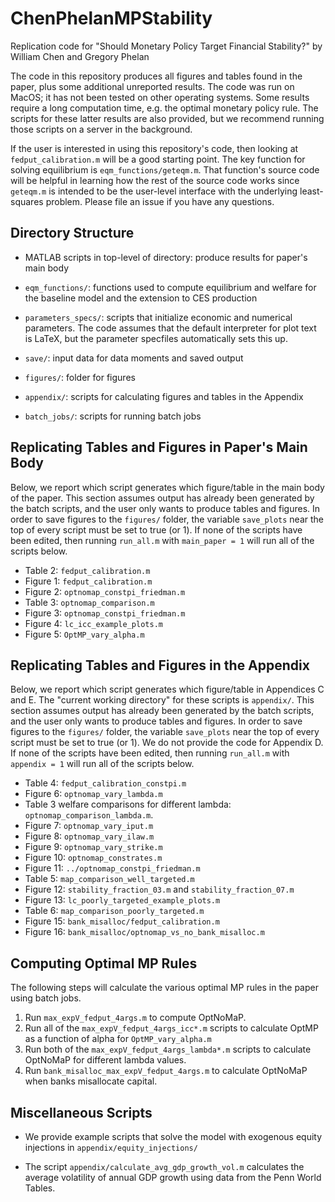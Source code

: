 # ChenPhelanMPStability

Replication code for
"Should Monetary Policy Target Financial Stability?" by
William Chen and Gregory Phelan

The code in this repository produces all figures and tables found
in the paper, plus some additional unreported results.
The code was run on MacOS; it has not been tested
on other operating systems.
Some results require a long computation time, e.g. the
optimal monetary policy rule. The scripts for these latter
results are also provided, but we recommend running
those scripts on a server in the background.

If the user is interested in using this repository's code, then
looking at `fedput_calibration.m` will be a good starting point.
The key function for solving equilibrium is `eqm_functions/geteqm.m`.
That function's source code will be helpful in learning how the
rest of the source code works since `geteqm.m` is intended to be
the user-level interface with the underlying least-squares problem.
Please file an issue if you have any questions.

## Directory Structure

* MATLAB scripts in top-level of directory: produce results for paper's main body

* `eqm_functions/`: functions used to compute equilibrium and welfare for the
baseline model and the extension to CES production

* `parameters_specs/`: scripts that initialize economic and numerical parameters.
The code assumes that the default interpreter for plot text is LaTeX,
but the parameter specfiles automatically sets this up.

* `save/`: input data for data moments and saved output

* `figures/`: folder for figures

* `appendix/`: scripts for calculating figures and tables in the Appendix

* `batch_jobs/`: scripts for running batch jobs

## Replicating Tables and Figures in Paper's Main Body

Below, we report which script generates which
figure/table in the main body of the paper. This section assumes output has already been generated
by the batch scripts, and the user only wants to produce tables and figures.
In order to save figures to the `figures/` folder, the variable
`save_plots` near the top of every script must be set to true (or 1).
If none of the scripts have been edited, then
running `run_all.m` with `main_paper = 1`
will run all of the scripts below.

- Table 2: `fedput_calibration.m`
- Figure 1: `fedput_calibration.m`
- Figure 2: `optnomap_constpi_friedman.m`
- Table 3: `optnomap_comparison.m`
- Figure 3: `optnomap_constpi_friedman.m`
- Figure 4: `lc_icc_example_plots.m`
- Figure 5: `OptMP_vary_alpha.m`

## Replicating Tables and Figures in the Appendix

Below, we report which script generates which
figure/table in Appendices C and E.
The "current working directory" for these scripts
is `appendix/`. This section assumes output has already been generated
by the batch scripts, and the user only wants to produce tables and figures.
In order to save figures to the `figures/` folder, the variable
`save_plots` near the top of every script must be set to true (or 1).
We do not provide the code for Appendix D.
If none of the scripts have been edited, then
running `run_all.m` with `appendix = 1`
will run all of the scripts below.

- Table 4: `fedput_calibration_constpi.m`
- Figure 6: `optnomap_vary_lambda.m`
- Table 3 welfare comparisons for different lambda: `optnomap_comparison_lambda.m`.
- Figure 7: `optnomap_vary_iput.m`
- Figure 8: `optnomap_vary_ilaw.m`
- Figure 9: `optnomap_vary_strike.m`
- Figure 10: `optnomap_constrates.m`
- Figure 11: `../optnomap_constpi_friedman.m`
- Table 5: `map_comparison_well_targeted.m`
- Figure 12: `stability_fraction_03.m` and `stability_fraction_07.m`
- Figure 13: `lc_poorly_targeted_example_plots.m`
- Table 6: `map_comparison_poorly_targeted.m`
- Figure 15: `bank_misalloc/fedput_calibration.m`
- Figure 16: `bank_misalloc/optnomap_vs_no_bank_misalloc.m`

## Computing Optimal MP Rules

The following steps will calculate the various optimal
MP rules in the paper using batch jobs.

1. Run `max_expV_fedput_4args.m` to compute OptNoMaP.
2. Run all of the `max_expV_fedput_4args_icc*.m` scripts to calculate OptMP as a function of alpha
   for `OptMP_vary_alpha.m`
3. Run both of the `max_expV_fedput_4args_lambda*.m` scripts to calculate OptNoMaP
   for different lambda values.
4. Run `bank_misalloc_max_expV_fedput_4args.m` to calculate OptNoMaP
   when banks misallocate capital.

## Miscellaneous Scripts

- We provide example scripts that
  solve the model with exogenous equity injections in `appendix/equity_injections/`

- The script `appendix/calculate_avg_gdp_growth_vol.m` calculates the average volatility of annual GDP growth
  using data from the Penn World Tables.
